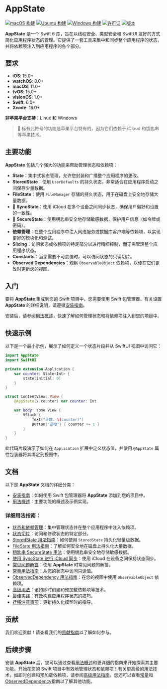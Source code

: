 # AppState

[![macOS 构建](https://img.shields.io/github/actions/workflow/status/0xLeif/AppState/macOS.yml?label=macOS&branch=main)](https://github.com/0xLeif/AppState/actions/workflows/macOS.yml)
[![Ubuntu 构建](https://img.shields.io/github/actions/workflow/status/0xLeif/AppState/ubuntu.yml?label=Ubuntu&branch=main)](https://github.com/0xLeif/AppState/actions/workflows/ubuntu.yml)
[![Windows 构建](https://img.shields.io/github/actions/workflow/status/0xLeif/AppState/windows.yml?label=Windows&branch=main)](https://github.com/0xLeif/AppState/actions/workflows/windows.yml)
[![许可证](https://img.shields.io/github/license/0xLeif/AppState)](https://github.com/0xLeif/AppState/blob/main/LICENSE)
[![版本](https://img.shields.io/github/v/release/0xLeif/AppState)](https://github.com/0xLeif/AppState/releases)

**AppState** 是一个 Swift 6 库，旨在以线程安全、类型安全和 SwiftUI 友好的方式简化应用程序状态的管理。它提供了一套工具来集中和同步整个应用程序的状态，并将依赖项注入到应用程序的各个部分。

## 要求

- **iOS**: 15.0+
- **watchOS**: 8.0+
- **macOS**: 11.0+
- **tvOS**: 15.0+
- **visionOS**: 1.0+
- **Swift**: 6.0+
- **Xcode**: 16.0+

**非苹果平台支持**：Linux 和 Windows

> 🍎 标有此符号的功能是苹果平台特有的，因为它们依赖于 iCloud 和钥匙串等苹果技术。

## 主要功能

**AppState** 包括几个强大的功能来帮助管理状态和依赖项：

- **State**：集中式状态管理，允许您封装和广播整个应用程序的更改。
- **StoredState**：使用 `UserDefaults` 的持久状态，非常适合在应用程序启动之间保存少量数据。
- **FileState**：使用 `FileManager` 存储的持久状态，用于在磁盘上安全地存储大量数据。
- 🍎 **SyncState**：使用 iCloud 在多个设备之间同步状态，确保用户偏好和设置的一致性。
- 🍎 **SecureState**：使用钥匙串安全地存储敏感数据，保护用户信息（如令牌或密码）。
- **依赖管理**：在整个应用程序中注入网络服务或数据库客户端等依赖项，以实现更好的模块化和测试。
- **Slicing**：访问状态或依赖项的特定部分以进行精细控制，而无需管理整个应用程序状态。
- **Constants**：当您需要不可变值时，可以访问状态的只读切片。
- **Observed Dependencies**：观察 `ObservableObject` 依赖项，以便在它们更改时更新您的视图。

## 入门

要将 **AppState** 集成到您的 Swift 项目中，您需要使用 Swift 包管理器。有关设置 **AppState** 的详细说明，请遵循[安装指南](documentation/installation.md)。

安装后，请参阅[用法概述](documentation/usage-overview.md)，快速了解如何管理状态和将依赖项注入到您的项目中。

## 快速示例

以下是一个最小示例，展示了如何定义一个状态片段并从 SwiftUI 视图中访问它：

```swift
import AppState
import SwiftUI

private extension Application {
    var counter: State<Int> {
        state(initial: 0)
    }
}

struct ContentView: View {
    @AppState(\.counter) var counter: Int

    var body: some View {
        VStack {
            Text("计数: \(counter)")
            Button("递增") { counter += 1 }
        }
    }
}
```

此代码片段演示了如何在 `Application` 扩展中定义状态值，并使用 `@AppState` 属性包装器将其绑定到视图中。

## 文档

以下是 **AppState** 文档的详细分类：

- [安装指南](documentation/installation.md)：如何使用 Swift 包管理器将 **AppState** 添加到您的项目中。
- [用法概述](documentation/usage-overview.md)：主要功能的概述及示例实现。

### 详细用法指南：

- [状态和依赖管理](documentation/usage-state-dependency.md)：集中管理状态并在整个应用程序中注入依赖项。
- [状态切片](documentation/usage-slice.md)：访问和修改状态的特定部分。
- [StoredState 用法指南](documentation/usage-storedstate.md)：如何使用 `StoredState` 持久化轻量级数据。
- [FileState 用法指南](documentation/usage-filestate.md)：了解如何安全地在磁盘上持久化大量数据。
- [钥匙串 SecureState 用法](documentation/usage-securestate.md)：使用钥匙串安全地存储敏感数据。
- [使用 SyncState 进行 iCloud 同步](documentation/usage-syncstate.md)：使用 iCloud 在设备之间保持状态同步。
- [常见问题解答](documentation/faq.md)：使用 **AppState** 时常见问题的解答。
- [常量用法指南](documentation/usage-constant.md)：从您的状态中访问只读值。
- [ObservedDependency 用法指南](documentation/usage-observeddependency.md)：在您的视图中使用 `ObservableObject` 依赖项。
- [高级用法](documentation/advanced-usage.md)：诸如即时创建和预加载依赖项等技术。
- [最佳实践](documentation/best-practices.md)：有效构建应用程序状态的技巧。
- [迁移注意事项](documentation/migration-considerations.md)：更新持久化模型时的指导。

## 贡献

我们欢迎贡献！请查看我们的[贡献指南](documentation/contributing.md)以了解如何参与。

## 后续步骤

安装 **AppState** 后，您可以通过查看[用法概述](documentation/usage-overview.md)和更详细的指南来开始探索其主要功能。开始在您的 Swift 项目中有效地管理状态和依赖项！有关更高级的用法技术，如即时创建和预加载依赖项，请参阅[高级用法指南](documentation/advanced-usage.md)。您还可以查看[常量](documentation/usage-constant.md)和[ObservedDependency](documentation/usage-observeddependency.md)指南以了解其他功能。
